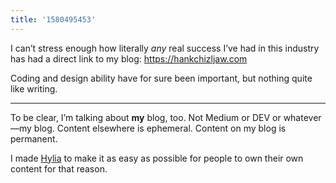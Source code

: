 ```yaml
---
title: '1580495453'
---
```

I can’t stress enough how literally *any* real success I’ve had in this industry has had a direct link to my blog: <https://hankchizljaw.com>

Coding and design ability have for sure been important, but nothing quite like writing. 

***

To be clear, I’m talking about **my** blog, too. Not Medium or DEV or whatever—my blog. Content elsewhere is ephemeral. Content on my blog is permanent.

I made [Hylia](https://hylia.website/) to make it as easy as possible for people to own their own content for that reason.
